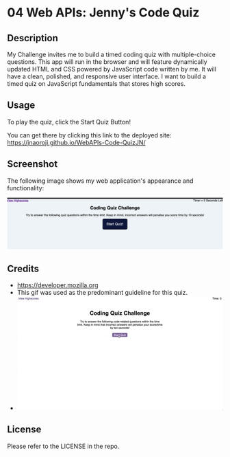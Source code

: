 # 04 Web APIs: Jenny's Code Quiz

## Description
My Challenge invites me to build a timed coding quiz with multiple-choice questions. This app will run in the browser and will feature dynamically updated HTML and CSS powered by JavaScript code written by me. It will have a clean, polished, and responsive user interface. 
I want to build a timed quiz on JavaScript fundamentals that stores high scores.



## Usage

To play the quiz, click the Start Quiz Button!

You can get there by clicking this link to the deployed site: https://jnaoroji.github.io/WebAPIs-Code-QuizJN/

## Screenshot

The following image shows my web application's appearance and functionality:

![The Code Quiz application displays a blue button to "Start Quiz".](assets/screenshot.png)

## Credits

* https://developer.mozilla.org
* This gif was used as the predominant guideline for this quiz.
* ![This Gif was used as the predominant guideline for this quiz.](assets/04-web-apis-homework-demo.gif)



## License

Please refer to the LICENSE in the repo.



